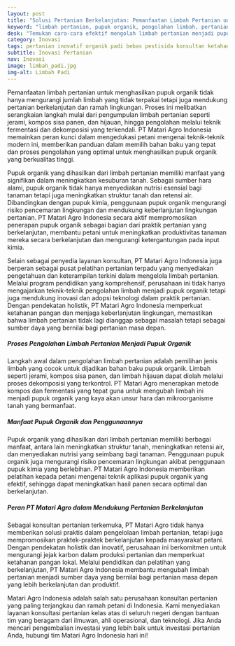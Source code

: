 ```yaml
---
layout: post
title: "Solusi Pertanian Berkelanjutan: Pemanfaatan Limbah Pertanian untuk Pupuk Organik"
keyword: "limbah pertanian, pupuk organik, pengolahan limbah, pertanian berkelanjutan, konsultan pertanian, pelatihan pertanian terpadu, PT Matari Agro Indonesia"
desk: "Temukan cara-cara efektif mengolah limbah pertanian menjadi pupuk organik yang bermanfaat. Artikel ini membahas proses pengolahan limbah, manfaat pupuk organik, serta peran PT Matari Agro Indonesia dalam mendukung pertanian berkelanjutan"
category: Inovasi
tags: pertanian inovatif organik padi bebas pestisida konsultan ketahanan pangan
subtitle: Inovasi Pertanian
nav: Inovasi
image: limbah_padi.jpg
img-alt: Limbah Padi
---
```


Pemanfaatan limbah pertanian untuk menghasilkan pupuk organik tidak hanya mengurangi jumlah limbah yang tidak terpakai tetapi juga mendukung pertanian berkelanjutan dan ramah lingkungan. Proses ini melibatkan serangkaian langkah mulai dari pengumpulan limbah pertanian seperti jerami, kompos sisa panen, dan hijauan, hingga pengolahan melalui teknik fermentasi dan dekomposisi yang terkendali. PT Matari Agro Indonesia memainkan peran kunci dalam mengedukasi petani mengenai teknik-teknik modern ini, memberikan panduan dalam memilih bahan baku yang tepat dan proses pengolahan yang optimal untuk menghasilkan pupuk organik yang berkualitas tinggi.

Pupuk organik yang dihasilkan dari limbah pertanian memiliki manfaat yang signifikan dalam meningkatkan kesuburan tanah. Sebagai sumber hara alami, pupuk organik tidak hanya menyediakan nutrisi esensial bagi tanaman tetapi juga meningkatkan struktur tanah dan retensi air. Dibandingkan dengan pupuk kimia, penggunaan pupuk organik mengurangi risiko pencemaran lingkungan dan mendukung keberlanjutan lingkungan pertanian. PT Matari Agro Indonesia secara aktif mempromosikan penerapan pupuk organik sebagai bagian dari praktik pertanian yang berkelanjutan, membantu petani untuk meningkatkan produktivitas tanaman mereka secara berkelanjutan dan mengurangi ketergantungan pada input kimia.

Selain sebagai penyedia layanan konsultan, PT Matari Agro Indonesia juga berperan sebagai pusat pelatihan pertanian terpadu yang menyediakan pengetahuan dan keterampilan terkini dalam mengelola limbah pertanian. Melalui program pendidikan yang komprehensif, perusahaan ini tidak hanya mengajarkan teknik-teknik pengolahan limbah menjadi pupuk organik tetapi juga mendukung inovasi dan adopsi teknologi dalam praktik pertanian. Dengan pendekatan holistik, PT Matari Agro Indonesia memperkuat ketahanan pangan dan menjaga keberlanjutan lingkungan, memastikan bahwa limbah pertanian tidak lagi dianggap sebagai masalah tetapi sebagai sumber daya yang bernilai bagi pertanian masa depan.

##### Proses Pengolahan Limbah Pertanian Menjadi Pupuk Organik
Langkah awal dalam pengolahan limbah pertanian adalah pemilihan jenis limbah yang cocok untuk dijadikan bahan baku pupuk organik. Limbah seperti jerami, kompos sisa panen, dan limbah hijauan dapat diolah melalui proses dekomposisi yang terkontrol. PT Matari Agro menerapkan metode kompos dan fermentasi yang tepat guna untuk mengubah limbah ini menjadi pupuk organik yang kaya akan unsur hara dan mikroorganisme tanah yang bermanfaat.

##### Manfaat Pupuk Organik dan Penggunaannya
Pupuk organik yang dihasilkan dari limbah pertanian memiliki berbagai manfaat, antara lain meningkatkan struktur tanah, meningkatkan retensi air, dan menyediakan nutrisi yang seimbang bagi tanaman. Penggunaan pupuk organik juga mengurangi risiko pencemaran lingkungan akibat penggunaan pupuk kimia yang berlebihan. PT Matari Agro Indonesia memberikan pelatihan kepada petani mengenai teknik aplikasi pupuk organik yang efektif, sehingga dapat meningkatkan hasil panen secara optimal dan berkelanjutan.

##### Peran PT Matari Agro dalam Mendukung Pertanian Berkelanjutan
Sebagai konsultan pertanian terkemuka, PT Matari Agro tidak hanya memberikan solusi praktis dalam pengelolaan limbah pertanian, tetapi juga mempromosikan praktek-praktek berkelanjutan kepada masyarakat petani. Dengan pendekatan holistik dan inovatif, perusahaan ini berkomitmen untuk mengurangi jejak karbon dalam produksi pertanian dan memperkuat ketahanan pangan lokal. Melalui pendidikan dan pelatihan yang berkelanjutan, PT Matari Agro Indonesia membantu mengubah limbah pertanian menjadi sumber daya yang bernilai bagi pertanian masa depan yang lebih berkelanjutan dan produktif.

Matari Agro Indonesia adalah salah satu perusahaan konsultan pertanian yang paling terjangkau dan ramah petani di Indonesia. Kami menyediakan layanan konsultasi pertanian kelas atas di seluruh negeri dengan bantuan tim yang beragam dari ilmuwan, ahli operasional, dan teknologi. Jika Anda mencari pengembalian investasi yang lebih baik untuk investasi pertanian Anda, hubungi tim Matari Agro Indonesia hari ini!

